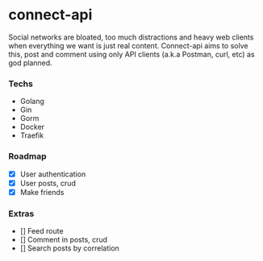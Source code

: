 # connect-api

Social networks are bloated, too much distractions and heavy web clients when everything we want is just real content. Connect-api aims to solve this, 
post and comment using only API clients (a.k.a Postman, curl, etc) as god planned.

### Techs
- Golang
- Gin
- Gorm
- Docker
- Traefik

### Roadmap

- [X] User authentication
- [X] User posts, crud
- [X] Make friends

### Extras
- [] Feed route
- [] Comment in posts, crud
- [] Search posts by correlation
